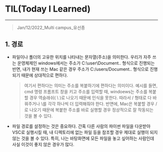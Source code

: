# TIL(Today I Learned)

___



> Jan/12/2022_Multi campus_유선종

## 1. 경로

- 파일이나 폴더의 고유한 위치를 나타내는 문자열(주소)을 의미한다. 우리가 자주 쓰는 운영체제인 windows에서는 주소가 C:\user\Document.. 형식으로 진행되는 반면, 내가 현재 쓰는 Mac 같은 경우 주소가 C:/users/Document.. 형식으로 진행되기 때문에 상대적으로 편하다.

  > 여기서 편하다는 의미는 주소를 복붙하기에 편하다는 의미이다. 예시를 들면, cmd 명령 프롬프트 창을 키고 주소를 입력할 때, windoews는 주소를 복붙할 경우 역슬래쉬( \ )로 나오기 때문에 인식을 못한다. 따라서 / 형태로 다 바꿔주거나 \를 각각 하나씩 더 입력해줘야 한다. 반면에, Mac은 복붙할 경우 /로 나오기 때문에 복붙한 주소를 바로 실행할 경우 정상적으로 잘 작동되는 것을 볼 수 있다.

- 파일 경로를 설정하는 것은 중요하다. 간혹 다른 사람의 파이썬 파일을 다운받아 VSC로 실행시킬 때, 내 디렉토리에 없는 파일 등을 참조할 경우 제대로 실행이 되지 않는 것을 볼 수 있다. 특히, 나는 바탕화면에 모든 파일을 놓고 싶어하는 사람인데 사실 이것이 좋지 않은 경우가 많다. 